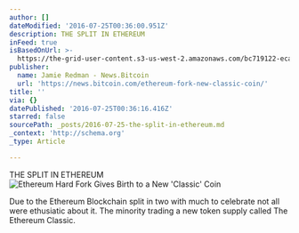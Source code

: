 ```yaml
---
author: []
dateModified: '2016-07-25T00:36:00.951Z'
description: THE SPLIT IN ETHEREUM
inFeed: true
isBasedOnUrl: >-
  https://the-grid-user-content.s3-us-west-2.amazonaws.com/bc719122-ecaa-4859-804c-9531134afd3e.jpg
publisher:
  name: Jamie Redman - News.Bitcoin
  url: 'https://news.bitcoin.com/ethereum-fork-new-classic-coin/'
title: ''
via: {}
datePublished: '2016-07-25T00:36:16.416Z'
starred: false
sourcePath: _posts/2016-07-25-the-split-in-ethereum.md
_context: 'http://schema.org'
_type: Article

---
```

THE SPLIT IN ETHEREUM
![Ethereum Hard Fork Gives Birth to a New 'Classic' Coin](https://imgflo.herokuapp.com/graph/vahj1ThiexotieMo/99acb042bf8742206196a908e36eaf2b/croprotate.jpg?cropheight=1004&cropwidth=1361&degrees=0&input=https://the-grid-user-content.s3-us-west-2.amazonaws.com/bc719122-ecaa-4859-804c-9531134afd3e.jpg&x=0&y=0)

Due to the Ethereum Blockchain split in two with much to celebrate not all were ethusiatic about it. The minority trading a new token supply called The Ethereum Classic.
